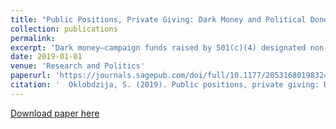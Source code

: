 ```yaml
---
title: "Public Positions, Private Giving: Dark Money and Political Donors in the Digital Age"
collection: publications
permalink: 
excerpt: 'Dark money—campaign funds raised by 501(c)(4) designated non-profit corporations whose donors are exempt from disclosure—has become an increasingly large fraction of outside spending in American elections at both the state and the federal level. This paper makes use of the only publicly available donor list for a dark money group in existence today—that of “Americans for Job Security,” who contributed $11 million to two conservative-leaning ballot initiative campaigns in California during the 2012 elections. In comparing the ideological scores of donors of this dark money group to traditional donors to the two conservative propositions, I find a strong liberal tilt of donors to Americans for Job Security—indicating a social pressures motivation behind concealing one’s donation via a dark money group. These results also show disclosure laws have an effect on a donor’s calculus to contribute to a political cause.'
date: 2019-01-01
venue: 'Research and Politics'
paperurl: 'https://journals.sagepub.com/doi/full/10.1177/2053168019832475'
citation: '  Oklobdzija, S. (2019). Public positions, private giving: Dark money and political donors in the Digital Age. Research & Politics. https://doi.org/10.1177/2053168019832475'
---
```

[Download paper here](https://journals.sagepub.com/doi/full/10.1177/2053168019832475)
